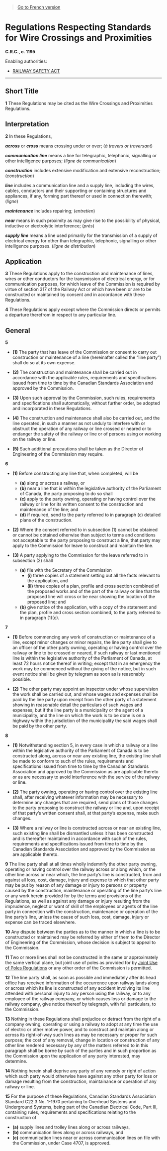 > [Go to French version](/fr/Règlements/Codification%20des%20règlements%20du%20Canada/1101-1200/C.R.C.,%20ch.%201195.md)

# Regulations Respecting Standards for Wire Crossings and Proximities

**C.R.C., c. 1195**

Enabling authorities: 
- [RAILWAY SAFETY ACT](/en/Acts/Statutes%20of%20Canada/1985/c.%2032%20(4th%20Supp.).md)

----------



## Short Title


**1** These Regulations may be cited as the Wire Crossings and Proximities Regulations.




## Interpretation


**2** In these Regulations,

***across*** or ***cross*** means crossing under or over; (*à travers or traversant*)

***communication line*** means a line for telegraphic, telephonic, signalling or other intelligence purposes; (*ligne de communication*)

***construction*** includes extensive modification and extensive reconstruction; (*construction*)

***line*** includes a communication line and a supply line, including the wires, cables, conductors and their supporting or containing structures and appliances, if any, forming part thereof or used in connection therewith; (*ligne*)

***maintenance*** includes repairing; (*entretien*)

***near*** means in such proximity as may give rise to the possibility of physical, inductive or electrolytic interference; (*près*)

***supply line*** means a line used primarily for the transmission of a supply of electrical energy for other than telegraphic, telephonic, signalling or other intelligence purposes. (*ligne de distribution*)




## Application


**3** These Regulations apply to the construction and maintenance of lines, wires or other conductors for the transmission of electrical energy, or for communication purposes, for which leave of the Commission is required by virtue of section 317 of the Railway Act or which have been or are to be constructed or maintained by consent and in accordance with these Regulations.



**4** These Regulations apply except where the Commission directs or permits a departure therefrom in respect to any particular line.




## General


**5** 

- **(1)** The party that has leave of the Commission or consent to carry out construction or maintenance of a line (hereinafter called the “line party”) shall do so at its own expense.

- **(2)** The construction and maintenance shall be carried out in accordance with the applicable rules, requirements and specifications issued from time to time by the Canadian Standards Association and approved by the Commission.

- **(3)** Upon such approval by the Commission, such rules, requirements and specifications shall automatically, without further order, be adopted and incorporated in these Regulations.

- **(4)** The construction and maintenance shall also be carried out, and the line operated, in such a manner as not unduly to interfere with or obstruct the operation of any railway or line crossed or neared or to endanger the safety of the railway or line or of persons using or working on the railway or line.

- **(5)** Such additional precautions shall be taken as the Director of Engineering of the Commission may require.



**6** 

- **(1)** Before constructing any line that, when completed, will be
	- **(a)** along or across a railway, or
	- **(b)** near a line that is within the legislative authority of the Parliament of Canada,
the party proposing to do so shall
	- **(c)** apply to the party owning, operating or having control over the railway or line for its written consent to the construction and maintenance of the line; and
	- **(d)** if required, send to the party referred to in paragraph (c) detailed plans of the construction.

- **(2)** Where the consent referred to in subsection (1) cannot be obtained or cannot be obtained otherwise than subject to terms and conditions not acceptable to the party proposing to construct a line, that party may apply to the Commission for leave to construct and maintain the line.

- **(3)** A party applying to the Commission for the leave referred to in subsection (2) shall
	- **(a)** file with the Secretary of the Commission
		- **(i)** three copies of a statement setting out all the facts relevant to the application, and
		- **(ii)** three copies of a plan, profile and cross section combined of the proposed works and of the part of the railway or line that the proposed line will cross or be near showing the location of the proposed line; and
	- **(b)** give notice of the application, with a copy of the statement and the plan, profile and cross section combined, to the party referred to in paragraph (1)(c).



**7** 

- **(1)** Before commencing any work of construction or maintenance of a line, except minor changes or minor repairs, the line party shall give to an officer of the other party owning, operating or having control over the railway or line to be crossed or neared, if such railway or last mentioned line is within the legislative authority of the Parliament of Canada, at least 72 hours notice thereof in writing; except that in an emergency the work may be commenced without the giving of the notice, but in such event notice shall be given by telegram as soon as is reasonably possible.

- **(2)** The other party may appoint an inspector under whose supervision the work shall be carried out, and whose wages and expenses shall be paid by the line party upon receipt from the other party of a statement showing in reasonable detail the particulars of such wages and expenses; but if the line party is a municipality or the agent of a municipality, and the line on which the work is to be done is on a highway within the jurisdiction of the municipality the said wages shall be paid by the other party.



**8** 

- **(1)** Notwithstanding section 5, in every case in which a railway or a line within the legislative authority of the Parliament of Canada is to be constructed along, across or near any existing line, the existing line shall be made to conform to such of the rules, requirements and specifications issued from time to time by the Canadian Standards Association and approved by the Commission as are applicable thereto or as are necessary to avoid interference with the service of the railway or line.

- **(2)** The party owning, operating or having control over the existing line shall, after receiving whatever information may be necessary to determine any changes that are required, send plans of those changes to the party proposing to construct the railway or line and, upon receipt of that party’s written consent shall, at that party’s expense, make such changes.

- **(3)** Where a railway or line is constructed across or near an existing line, such existing line shall be dismantled unless it has been constructed and is thereafter maintained in accordance with such of the rules, requirements and specifications issued from time to time by the Canadian Standards Association and approved by the Commission as are applicable thereto.



**9** The line party shall at all times wholly indemnify the other party owning, operating or having control over the railway across or along which, or the other line across or near which, the line party’s line is constructed, from and against all loss, cost, damage, injury and expense to which that other party may be put by reason of any damage or injury to persons or property caused by the construction, maintenance or operating of the line party’s line or any work herein provided for by the terms and provisions of the Regulations, as well as against any damage or injury resulting from the imprudence, neglect or want of skill of the employees or agents of the line party in connection with the construction, maintenance or operation of the line party’s line, unless the cause of such loss, cost, damage, injury or expense can be traced elsewhere.



**10** Any dispute between the parties as to the manner in which a line is to be constructed or maintained may be referred by either of them to the Director of Engineering of the Commission, whose decision is subject to appeal to the Commission.



**11** Two or more lines shall not be constructed in the same or approximately the same vertical plane, but joint use of poles as provided for by [Joint Use of Poles Regulations](/en/Regulations/Consolidated%20Regulations%20of%20Canada/1101-1200/C.R.C.,%20c.%201185.md) or any other order of the Commission is permitted.



**12** The line party shall, as soon as possible and immediately after its head office has received information of the occurrence upon railway lands along or across which its line is constructed of any accident involving its line attended with personal injury to any person using the railway, or to any employee of the railway company, or which causes loss or damage to the railway company, give notice thereof by telegraph, with full particulars, to the Commission.



**13** Nothing in these Regulations shall prejudice or detract from the right of a company owning, operating or using a railway to adopt at any time the use of electric or other motive power, and to construct and maintain along or across its right-of-way such lines as may be necessary or proper for such purpose; the cost of any removal, change in location or construction of any other line rendered necessary by any of the matters referred to in this paragraph shall be borne by such of the parties and in such proportion as the Commission upon the application of any party interested, may determine.



**14** Nothing herein shall deprive any party of any remedy or right of action which such party would otherwise have against any other party for loss or damage resulting from the construction, maintainance or operation of any railway or line.



**15** For the purpose of these Regulations, Canadian Standards Association Standard C22.3 No. 1-1970 pertaining to Overhead Systems and Underground Systems, being part of the Canadian Electrical Code, Part III, containing rules, requirements and specifications relating to the construction of
- **(a)** supply lines and trolley lines along or across railways,
- **(b)** communication lines along or across railways, and
- **(c)** communication lines near or across communication lines on file with the Commission, under Case 4707,
is approved.


